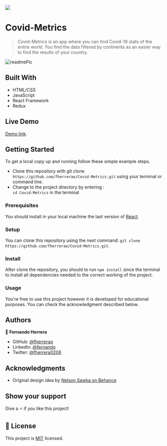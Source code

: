 ![](https://img.shields.io/badge/Microverse-blueviolet)

# Covid-Metrics

> Covid-Metrics is an app where you can find Covid-19 stats of the entire world. You find the data filtered by continents as an easier way to find the results of your country.

![readmePic](https://user-images.githubusercontent.com/91301423/157890781-cde43192-ebad-47bc-b7de-4f781ea0298f.png)

## Built With

- HTML/CSS
- JavaScript
- React Framework
- Redux

## Live Demo

[Demo link](https://fherrerao.github.io/Covid-Metrics/).

## Getting Started

To get a local copy up and running follow these simple example steps.

- Clone this repository with git clone `https://github.com/fherrerao/Covid-Metrics.git` using your terminal or command line.
- Change to the project directory by entering : <br>
  `cd Covid-Metrics` in the terminal

### Prerequisites

You should install in your local machine the last version of [React](https://en.reactjs.org/).

### Setup

You can clone this repository using the next command: `git clone https://github.com/fherrerao/Covid-Metrics.git`.

### Install

After clone the repository, you should to run `npm install` since the terminal to install all dependencies needed to the correct working of the project.

### Usage

You're free to use this project however it is developed for educational purposes. You can check the acknowledgment described below.

## Authors

👤 **Fernando Herrera**

- GitHub: [@fherrerao](https://github.com/fherrerao)
- LinkedIn: [@fernando](https://www.linkedin.com/in/fernando-herrera-25a6361b2/)
- Twitter: [@fherrera0206](https://twitter.com/fherrera0206)

## Acknowledgments

- Original design idea by [Nelson Sawka on Behance](https://www.behance.net/sakwadesignstudio)

## Show your support

Give a ⭐️ if you like this project!

## 📝 License

This project is [MIT](./MIT.md) licensed.
